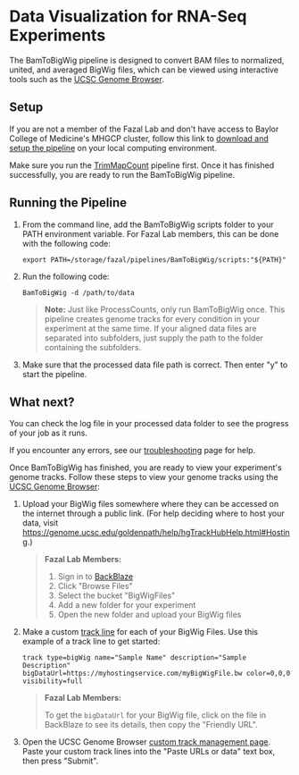 # Data Visualization for RNA-Seq Experiments

The BamToBigWig pipeline is designed to convert BAM files to normalized, 
united, and averaged BigWig files, which can be viewed using interactive tools 
such as the [UCSC Genome Browser](https://genome.ucsc.edu/).


## Setup

If you are not a member of the Fazal Lab and don't have access to Baylor College 
of Medicine's MHGCP cluster, follow this link to 
[download and setup the pipeline](https://fazallabbcm.github.io/BamToBigWig/DownloadAndSetup) 
on your local computing environment.

Make sure you run the [TrimMapCount](https://fazallabbcm.github.io/TrimMapCount) pipeline first.
Once it has finished successfully, you are ready to run the BamToBigWig pipeline.


## Running the Pipeline

1. From the command line, add the BamToBigWig scripts folder to your PATH environment variable. 
   For Fazal Lab members, this can be done with the following code:
   ```
   export PATH=/storage/fazal/pipelines/BamToBigWig/scripts:"${PATH}"
   ```
   
2. Run the following code:
   ```
   BamToBigWig -d /path/to/data
   ```
   > **Note:** Just like ProcessCounts, only run BamToBigWig once. This pipeline creates genome 
   > tracks for every condition in your experiment at the same time. If your aligned data files 
   > are separated into subfolders, just supply the path to the folder containing the subfolders.
3. Make sure that the processed data file path is correct. Then enter "y" to start the pipeline.


## What next?

You can check the log file in your processed data folder to see the progress of your job as it runs.

If you encounter any errors, see our 
[troubleshooting](https://fazallabbcm.github.io/BamToBigWig/Troubleshooting) page for help.

Once BamToBigWig has finished, you are ready to view your experiment's genome tracks. Follow these 
steps to view your genome tracks using the [UCSC Genome Browser](https://genome.ucsc.edu/):

  1. Upload your BigWig files somewhere where they can be accessed on the internet through a public link. 
     (For help deciding where to host your data, visit https://genome.ucsc.edu/goldenpath/help/hgTrackHubHelp.html#Hosting.)
     
     > **Fazal Lab Members:**
     > 1. Sign in to [BackBlaze](https://www.backblaze.com/)
     > 2. Click "Browse Files"
     > 3. Select the bucket "BigWigFiles"
     > 4. Add a new folder for your experiment
     > 5. Open the new folder and upload your BigWig files
  2. Make a custom [track line](https://genome.ucsc.edu/goldenpath/help/hgTracksHelp.html#TRACK) for each of 
     your BigWig Files. Use this example of a track line to get started:
     
     ```
     track type=bigWig name="Sample Name" description="Sample Description" bigDataUrl=https://myhostingservice.com/myBigWigFile.bw color=0,0,0 visibility=full
     ```
     
     > **Fazal Lab Members:**
     > 
     > To get the `bigDataUrl` for your BigWig file, click on the file in BackBlaze to see its details, then 
     > copy the "Friendly URL".
  3. Open the UCSC Genome Browser [custom track management page](https://genome.ucsc.edu/cgi-bin/hgCustom). 
     Paste your custom track lines into the "Paste URLs or data" text box, then press "Submit".
